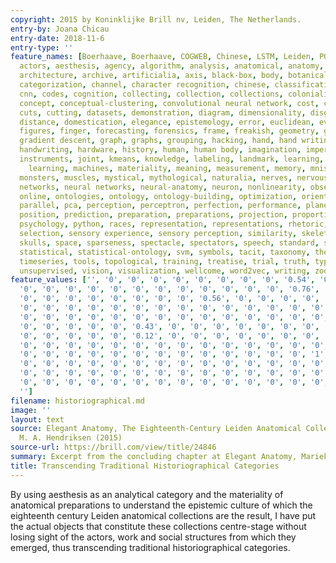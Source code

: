 ```yaml
---
copyright: 2015 by Koninklijke Brill nv, Leiden, The Netherlands.
entry-by: Joana Chicau
entry-date: 2018-11-6
entry-type: ''
feature_names: [Boerhaave, Boerhaave, COGWEB, Chinese, LSTM, Leiden, PGM, RNN, Ruysch,
  actors, aesthesis, agency, algorithm, analysis, anatomical, anatomy, androgynous,
  architecture, archive, artificialia, axis, black-box, body, botanical, brain, categories,
  categorization, channel, character recognition, chinese, classification, clustering,
  cnn, codes, cognition, collecting, collection, collections, colonialism, commodification,
  concept, conceptual-clustering, convolutional neural network, cost, counting, cut,
  cuts, cutting, datasets, demonstration, diagram, dimensionality, disgust, dissection,
  distance, domestication, elegance, epistemology, error, euclidean, evaluation, eye,
  figures, finger, forecasting, forensics, frame, freakish, geometry, gesture, gestures,
  gradient descent, graph, graphs, grouping, hacking, hand, hand writing, hands, hands-on,
  handwriting, hardware, history, human, human body, imagination, imperfect, inscription,
  instruments, joint, kmeans, knowledge, labeling, landmark, learning, location, machine
    learning, machines, materiality, meaning, measurement, memory, mnist, model, models,
  monsters, muscles, mystical, mythological, naturalia, nerves, nervous system, network,
  networks, neural networks, neural-anatomy, neuron, nonlinearity, observation, offline,
  online, ontologies, ontology, ontology-building, optimization, orientation, orthogonality,
  parallel, pca, perception, perceptron, perfection, performance, planes, poetic,
  position, prediction, preparation, preparations, projection, proportion, proportions,
  psychology, python, races, representation, representations, rhetoric, rnn, segments,
  selection, sensory experience, sensory perception, similarity, skeleton, skin, skull,
  skulls, space, sparseness, spectacle, spectators, speech, standard, statistic-ontology,
  statistical, statistical-ontology, svm, symbols, tacit, taxonomy, theatre, time-series,
  timeseries, tools, topological, training, treatise, trial, truth, type, typography,
  unsupervised, vision, visualization, wellcome, word2vec, writing, zodiac, '']
feature_values: ['', '0', '0', '0', '0', '0', '0', '0', '0', '0.54', '0.6', '0', '0',
  '0', '0', '0', '0', '0', '0', '0', '0', '0', '0', '0', '0', '0.76', '0', '0', '0',
  '0', '0', '0', '0', '0', '0', '0', '0', '0.56', '0', '0', '0', '0', '0', '0', '0',
  '0', '0', '0', '0', '0', '0', '0', '0', '0', '0', '0', '0', '0', '0', '0', '0',
  '0', '0', '0', '0', '0', '0', '0', '0', '0', '0', '0', '0', '0', '0', '0', '0',
  '0', '0', '0', '0', '0', '0.43', '0', '0', '0', '0', '0', '0', '0', '0', '0', '0',
  '0', '0', '0', '0', '0', '0.12', '0', '0', '0', '0', '0', '0', '0', '0', '0', '0',
  '0', '0', '0', '0', '0', '0', '0', '0', '0', '0', '0', '0', '0', '0', '0', '0',
  '0', '0', '0', '0', '0', '0', '0', '0', '0', '0', '0', '0', '0', '1', '0', '0',
  '0', '0', '0', '0', '0', '0', '0', '0', '0', '0', '0', '0', '0', '0', '0', '0',
  '0', '0', '0', '0', '0', '0', '0', '0', '0', '0', '0', '0', '0', '0', '0', '0',
  '0', '0', '0', '0', '0', '0', '0', '0', '0', '0', '0', '0', '0', '0', '0', '0',
  '']
filename: historiographical.md
image: ''
layout: text
source: Elegant Anatomy, The Eighteenth-Century Leiden Anatomical Collections. Marieke
  M. A. Hendriksen (2015)
source-url: https://brill.com/view/title/24846
summary: Excerpt from the concluding chapter at Elegant Anatomy, Marieke M. A. Hendriksen
title: Transcending Traditional Historiographical Categories
---
```


By using aesthesis as an analytical category and the materiality of anatomical preparations to understand the epistemic culture of which the eighteenth century Leiden anatomical collections are the result, I have put the actual objects that constitute these collections centre-stage without losing sight of the actors, work and social structures from which they emerged, thus transcending traditional historiographical categories.